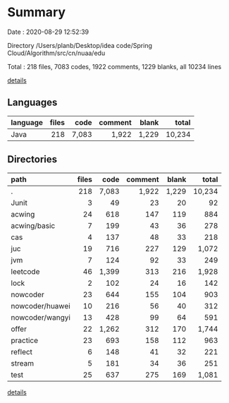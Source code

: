 # Summary

Date : 2020-08-29 12:52:39

Directory /Users/planb/Desktop/idea code/Spring Cloud/Algorithm/src/cn/nuaa/edu

Total : 218 files,  7083 codes, 1922 comments, 1229 blanks, all 10234 lines

[details](details.md)

## Languages
| language | files | code | comment | blank | total |
| :--- | ---: | ---: | ---: | ---: | ---: |
| Java | 218 | 7,083 | 1,922 | 1,229 | 10,234 |

## Directories
| path | files | code | comment | blank | total |
| :--- | ---: | ---: | ---: | ---: | ---: |
| . | 218 | 7,083 | 1,922 | 1,229 | 10,234 |
| Junit | 3 | 49 | 23 | 20 | 92 |
| acwing | 24 | 618 | 147 | 119 | 884 |
| acwing/basic | 7 | 199 | 43 | 36 | 278 |
| cas | 4 | 137 | 48 | 33 | 218 |
| juc | 19 | 716 | 227 | 129 | 1,072 |
| jvm | 7 | 124 | 92 | 33 | 249 |
| leetcode | 46 | 1,399 | 313 | 216 | 1,928 |
| lock | 2 | 102 | 24 | 16 | 142 |
| nowcoder | 23 | 644 | 155 | 104 | 903 |
| nowcoder/huawei | 10 | 216 | 56 | 40 | 312 |
| nowcoder/wangyi | 13 | 428 | 99 | 64 | 591 |
| offer | 22 | 1,262 | 312 | 170 | 1,744 |
| practice | 23 | 693 | 158 | 112 | 963 |
| reflect | 6 | 148 | 41 | 32 | 221 |
| stream | 5 | 181 | 34 | 36 | 251 |
| test | 25 | 637 | 275 | 169 | 1,081 |

[details](details.md)